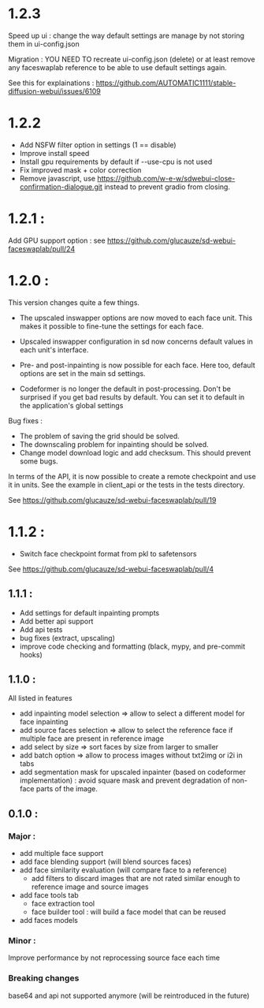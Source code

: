 # 1.2.3

Speed up ui : change the way default settings are manage by not storing them in ui-config.json

Migration : YOU NEED TO recreate ui-config.json (delete) or at least remove any faceswaplab reference to be able to use default settings again.

See this for explainations : https://github.com/AUTOMATIC1111/stable-diffusion-webui/issues/6109

# 1.2.2

+ Add NSFW filter option in settings (1 == disable)
+ Improve install speed
+ Install gpu requirements by default if --use-cpu is not used
+ Fix improved mask + color correction
+ Remove javascript, use https://github.com/w-e-w/sdwebui-close-confirmation-dialogue.git instead to prevent gradio from closing.

# 1.2.1 :

Add GPU support option : see https://github.com/glucauze/sd-webui-faceswaplab/pull/24

# 1.2.0 :

This version changes quite a few things.

+ The upscaled inswapper options are now moved to each face unit. This makes it possible to fine-tune the settings for each face.

+ Upscaled inswapper configuration in sd now concerns default values in each unit's interface.

+ Pre- and post-inpainting is now possible for each face. Here too, default options are set in the main sd settings.

+ Codeformer is no longer the default in post-processing. Don't be surprised if you get bad results by default. You can set it to default in the application's global settings

Bug fixes :

+ The problem of saving the grid should be solved.
+ The downscaling problem for inpainting should be solved.
+ Change model download logic and add checksum. This should prevent some bugs.

In terms of the API, it is now possible to create a remote checkpoint and use it in units. See the example in client_api or the tests in the tests directory.

See https://github.com/glucauze/sd-webui-faceswaplab/pull/19

# 1.1.2 :

+ Switch face checkpoint format from pkl to safetensors

See https://github.com/glucauze/sd-webui-faceswaplab/pull/4

## 1.1.1 :

+ Add settings for default inpainting prompts
+ Add better api support
+ Add api tests
+ bug fixes (extract, upscaling)
+ improve code checking and formatting (black, mypy, and pre-commit hooks)


## 1.1.0 :

All listed in features

+ add inpainting model selection => allow to select a different model for face inpainting
+ add source faces selection => allow to select the reference face if multiple face are present in reference image
+ add select by size => sort faces by size from larger to smaller
+ add batch option => allow to process images without txt2img or i2i in tabs
+ add segmentation mask for upscaled inpainter (based on codeformer implementation) : avoid square mask and prevent degradation of non-face parts of the image.

## 0.1.0 :

### Major :
+ add multiple face support
+ add face blending support (will blend sources faces)
+ add face similarity evaluation (will compare face to a reference)
    + add filters to discard images that are not rated similar enough to reference image and source images
+ add face tools tab
    + face extraction tool
    + face builder tool : will build a face model that can be reused
+ add faces models

### Minor :

Improve performance by not reprocessing source face each time

### Breaking changes

base64 and api not supported anymore (will be reintroduced in the future)